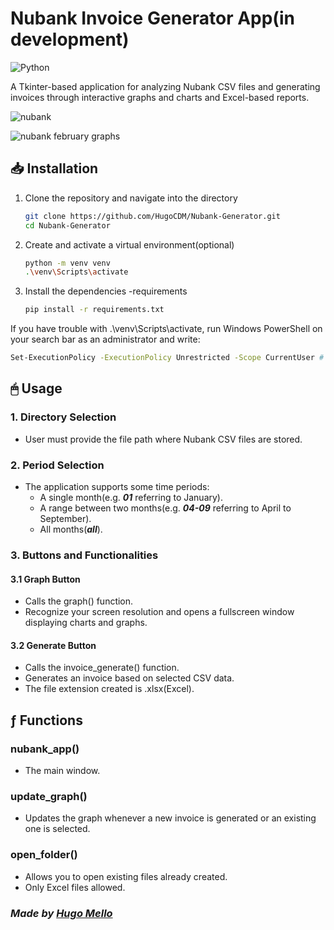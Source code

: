 # Nubank Invoice Generator App(in development)
![Python](https://img.shields.io/badge/python-3670A0?style=for-the-badge&logo=python&logoColor=ffdd54)

<p> A Tkinter-based application for analyzing Nubank CSV files and generating invoices through interactive graphs and charts and Excel-based reports.</p>

![nubank](https://github.com/user-attachments/assets/1ace8d36-c1f9-44f1-a2f2-eeba6e52f86e)

![nubank february graphs](https://github.com/user-attachments/assets/5d391c60-3712-421e-9d9a-2aa23e037517)


## 📥 Installation
1. Clone the repository and navigate into the directory
   ```bash
   git clone https://github.com/HugoCDM/Nubank-Generator.git
   cd Nubank-Generator
   ```
2. Create and activate a virtual environment(optional)
   ```bash
   python -m venv venv
   .\venv\Scripts\activate
   ```
3. Install the dependencies -requirements
   ```bash
   pip install -r requirements.txt 
   ```
If you have trouble with .\venv\Scripts\activate, run Windows PowerShell on your search bar as an administrator and write:
```bash
Set-ExecutionPolicy -ExecutionPolicy Unrestricted -Scope CurrentUser # Then type Y and press Enter. Go to step 2
```
## 🖱 Usage
### 1. Directory Selection
- User must provide the file path where Nubank CSV files are stored.
### 2. Period Selection
- The application supports some time periods:
  - A single month(e.g. ***01*** referring to January).
  - A range between two months(e.g. ***04-09*** referring to April to September).
  - All months(***all***).

### 3. Buttons and Functionalities
#### 3.1 Graph Button
- Calls the graph() function.
- Recognize your screen resolution and opens a fullscreen window displaying charts and graphs.

#### 3.2 Generate Button
- Calls the invoice_generate() function.
- Generates an invoice based on selected CSV data.
- The file extension created is .xlsx(Excel).

## ƒ Functions
### nubank_app()
- The main window.

### update_graph()
- Updates the graph whenever a new invoice is generated or an existing one is selected.

### open_folder()
- Allows you to open existing files already created.
- Only Excel files allowed.





### *Made by [Hugo Mello](https://github.com/HugoCDM)*







